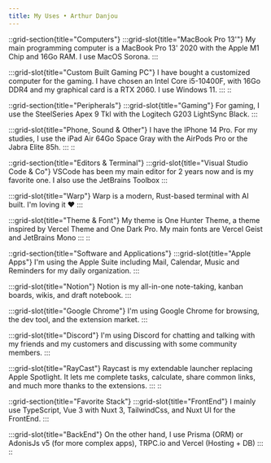 ```yaml
---
title: My Uses • Arthur Danjou
---
```


::grid-section{title="Computers"}
  :::grid-slot{title="MacBook Pro 13'"}
  My main programming computer is a MacBook Pro 13' 2020 with the Apple M1 Chip and 16Go RAM. I use MacOS Sorona.
  :::

  :::grid-slot{title="Custom Built Gaming PC"}
  I have bought a customized computer for the gaming. I have chosen an Intel Core i5-10400F, with 16Go DDR4 and my graphical card is a RTX 2060. I use Windows 11.
  :::
::

::grid-section{title="Peripherals"}
  :::grid-slot{title="Gaming"}
  For gaming, I use the SteelSeries Apex 9 Tkl with the Logitech G203 LightSync Black.
  :::

  :::grid-slot{title="Phone, Sound & Other"}
  I have the IPhone 14 Pro. For my studies, I use the iPad Air 64Go Space Gray with the AirPods Pro or the Jabra Elite 85h.
  :::
::

::grid-section{title="Editors & Terminal"}
  :::grid-slot{title="Visual Studio Code & Co"}
  VSCode has been my main editor for 2 years now and is my favorite one. I also use the JetBrains Toolbox
  :::

  :::grid-slot{title="Warp"}
  Warp is a modern, Rust-based terminal with AI built. I'm loving it ❤️
  :::

  :::grid-slot{title="Theme & Font"}
  My theme is One Hunter Theme, a theme inspired by Vercel Theme and One Dark Pro. My main fonts are Vercel Geist and JetBrains Mono
  :::
::

::grid-section{title="Software and Applications"}
  :::grid-slot{title="Apple Apps"}
  I'm using the Apple Suite including Mail, Calendar, Music and Reminders for my daily organization.
  :::

  :::grid-slot{title="Notion"}
  Notion is my all-in-one note-taking, kanban boards, wikis, and draft notebook.
  :::

  :::grid-slot{title="Google Chrome"}
  I'm using Google Chrome for browsing, the dev tool, and the extension market.
  :::

  :::grid-slot{title="Discord"}
  I'm using Discord for chatting and talking with my friends and my customers and discussing with some community members.
  :::

  :::grid-slot{title="RayCast"}
  Raycast is my extendable launcher replacing Apple Spotlight. It lets me complete tasks, calculate, share common links, and much more thanks to the extensions.
  :::
::

::grid-section{title="Favorite Stack"}
  :::grid-slot{title="FrontEnd"}
  I mainly use TypeScript, Vue 3 with Nuxt 3, TailwindCss, and Nuxt UI for the FrontEnd.
  :::

  :::grid-slot{title="BackEnd"}
  On the other hand, I use Prisma (ORM) or AdonisJs v5 (for more complex apps), TRPC.io and Vercel (Hosting + DB)
  :::
::
